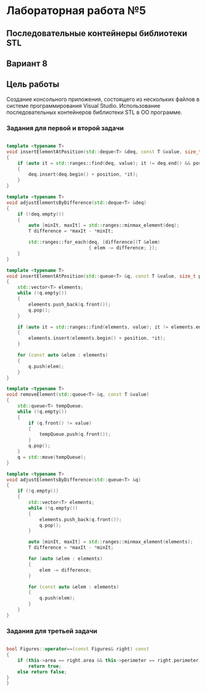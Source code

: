 
# Лабораторная работа №5 #

## Последовательные контейнеры библиотеки STL ##

## Вариант 8 ##
 

## Цель работы ##
Создание консольного приложения, состоящего из нескольких файлов в системе программирования Visual Studio. Использование последовательных контейнеров библиотеки STL в ОО программе.

### Задания для первой и второй задачи ###
```c++

template <typename T>
void insertElementAtPosition(std::deque<T> &deq, const T &value, size_t position)
{
    if (auto it = std::ranges::find(deq, value); it != deq.end() && position <= deq.size())
    {
        deq.insert(deq.begin() + position, *it);
    }
}

template <typename T>
void adjustElementsByDifference(std::deque<T> &deq)
{
    if (!deq.empty())
    {
        auto [minIt, maxIt] = std::ranges::minmax_element(deq);
        T difference = *maxIt - *minIt;

        std::ranges::for_each(deq, [difference](T &elem)
                              { elem -= difference; });
    }
}

template <typename T>
void insertElementAtPosition(std::queue<T> &q, const T &value, size_t position)
{
    std::vector<T> elements;
    while (!q.empty())
    {
        elements.push_back(q.front());
        q.pop();
    }

    if (auto it = std::ranges::find(elements, value); it != elements.end() && position <= elements.size())
    {
        elements.insert(elements.begin() + position, *it);
    }

    for (const auto &elem : elements)
    {
        q.push(elem);
    }
}

template <typename T>
void removeElement(std::queue<T> &q, const T &value)
{
    std::queue<T> tempQueue;
    while (!q.empty())
    {
        if (q.front() != value)
        {
            tempQueue.push(q.front());
        }
        q.pop();
    }
    q = std::move(tempQueue);
}

template <typename T>
void adjustElementsByDifference(std::queue<T> &q)
{
    if (!q.empty())
    {
        std::vector<T> elements;
        while (!q.empty())
        {
            elements.push_back(q.front());
            q.pop();
        }

        auto [minIt, maxIt] = std::ranges::minmax_element(elements);
        T difference = *maxIt - *minIt;

        for (auto &elem : elements)
        {
            elem -= difference;
        }

        for (const auto &elem : elements)
        {
            q.push(elem);
        }
    }
}

```

### Задания для третьей задачи ###

```c++

bool Figures::operator==(const Figures& right) const
{
    if (this->area == right.area && this->perimeter == right.perimeter)
        return true;
    else return false;
}
}
```

